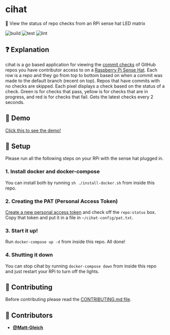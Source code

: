 <!-- DO NOT REMOVE - contributor_list:data:start:["Matt-Gleich"]:end -->

# cihat

🥧 View the status of repo checks from an RPi sense hat LED matrix

![build](https://github.com/Matt-Gleich/cihat/workflows/build/badge.svg)
![test](https://github.com/Matt-Gleich/cihat/workflows/test/badge.svg)
![lint](https://github.com/Matt-Gleich/cihat/workflows/lint/badge.svg)

## ❓ Explanation

cihat is a go based application for viewing the [commit checks](https://docs.github.com/en/free-pro-team@latest/github/collaborating-with-issues-and-pull-requests/about-status-checks) of GitHub repos you have contributor access to on a [Raspberry Pi Sense Hat](https://www.raspberrypi.org/products/sense-hat/). Each row is a repo and they go from top to bottom based on when a commit was made to the default branch (recent on top). Repos that have commits with no checks are skipped. Each pixel displays a check based on the status of a check. Green is for checks that pass, yellow is for checks that are in progress, and red is for checks that fail. Gets the latest checks every 2 seconds.

## 👀 Demo

[Click this to see the demo!](https://www.youtube.com/watch?v=9989GZIfGQk)

## 🚀 Setup

Please run all the following steps on your RPi with the sense hat plugged in.

### 1. Install docker and docker-compose

You can install both by running `sh ./install-docker.sh` from inside this repo.

### 2. Creating the PAT (Personal Access Token)

[Create a new personal access token](https://github.com/settings/tokens/new) and check off the `repo:status` box. Copy that token and put it in a file in `~/cihat-config/pat.txt`.

### 3. Start it up!

Run `docker-compose up -d` from inside this repo. All done!

### 4. Shutting it down

You can stop cihat by running `docker-compose down` from inside this repo and just restart your RPi to turn off the lights.

## 🙌 Contributing

Before contributing please read the [CONTRIBUTING.md file](https://github.com/Matt-Gleich/cihat/blob/master/CONTRIBUTING.md).

<!-- DO NOT REMOVE - contributor_list:start -->

## 👥 Contributors

- **[@Matt-Gleich](https://github.com/Matt-Gleich)**

<!-- DO NOT REMOVE - contributor_list:end -->
